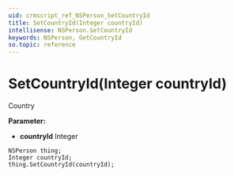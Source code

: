 ```yaml
---
uid: crmscript_ref_NSPerson_SetCountryId
title: SetCountryId(Integer countryId)
intellisense: NSPerson.SetCountryId
keywords: NSPerson, GetCountryId
so.topic: reference
---
```


# SetCountryId(Integer countryId)

Country

**Parameter:** 
* **countryId** Integer

```crmscript
NSPerson thing;
Integer countryId;
thing.SetCountryId(countryId);
```


